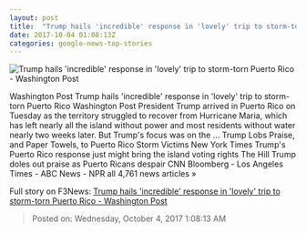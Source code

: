 ```yaml
---
layout: post
title:  "Trump hails 'incredible' response in 'lovely' trip to storm-torn Puerto Rico - Washington Post"
date: 2017-10-04 01:08:13Z
categories: google-news-top-stories
---
```


![Trump hails 'incredible' response in 'lovely' trip to storm-torn Puerto Rico - Washington Post](https://img.washingtonpost.com/rf/image_1484w/2010-2019/WashingtonPost/2017/10/03/National-Politics/Images/WHPRICOTRIP005.JPG?t=20170517)

Washington Post Trump hails 'incredible' response in 'lovely' trip to storm-torn Puerto Rico Washington Post President Trump arrived in Puerto Rico on Tuesday as the territory struggled to recover from Hurricane Maria, which has left nearly all the island without power and most residents without water nearly two weeks later. But Trump's focus was on the ... Trump Lobs Praise, and Paper Towels, to Puerto Rico Storm Victims New York Times Trump's Puerto Rico response just might bring the island voting rights The Hill Trump doles out praise as Puerto Ricans despair CNN Bloomberg - Los Angeles Times - ABC News - NPR all 4,761 news articles »


Full story on F3News: [Trump hails 'incredible' response in 'lovely' trip to storm-torn Puerto Rico - Washington Post](http://www.f3nws.com/n/BScsxC)

> Posted on: Wednesday, October 4, 2017 1:08:13 AM
